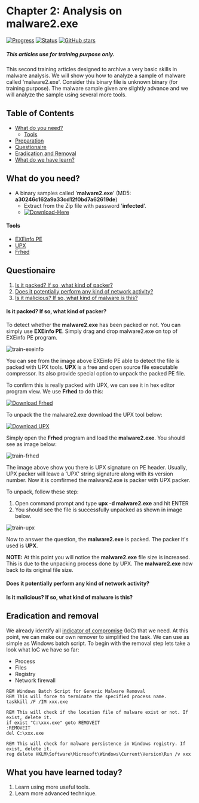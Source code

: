 # Chapter 2: Analysis on malware2.exe
[![Progress](https://img.shields.io/badge/Progress-20%25-orange.svg)]()
[![Status](https://img.shields.io/badge/Status-Incomplete-orange.svg)]()
[![GitHub stars](https://img.shields.io/github/stars/badges/shields.svg?style=social&label=Star&maxAge=100)]()
##### This articles use for training purpose only.
This second training articles designed to archive a very basic skills in malware analysis. We will show you how to analyze a sample of malware called 'malware2.exe'. Consider this binary file is unknown binary (for training purpose). The malware sample given are slightly advance and we will analyze the sample using several more tools.

## Table of Contents
- [What do you need?](#what-do-you-need)
  - [Tools](#tools)
- [Preparation](#preparation)
- [Questionaire](#questionaire)
- [Eradication and Removal](#eradication-and-removal)
- [What do we have learn?](#what-do-we-have-learn)

## What do you need?
- A binary samples called '**malware2.exe**' (MD5: **a30246c162a9a33cd12f0bd7a62619de**)
  - Extract from the Zip file with password '**infected**'.
  - [![Download-Here](https://img.shields.io/badge/Download%20Sample-Here-brightgreen.svg)](https://github.com/alternat0r/training-basic-malware2/raw/master/malware2.zip)

#### Tools
  - [EXEinfo PE](http://exeinfo.pe.hu/)
  - [UPX](http://upx.sourceforge.net/)
  - [Frhed](http://frhed.sourceforge.net/en/)

## Questionaire
  1. [Is it packed? If so, what kind of packer?](#is-it-packed-if-so-what-kind-of-packer)
  2. [Does it potentially perform any kind of network activity?](#does-it-potentially-perform-any-kind-of-network-activity)
  3. [Is it malicious? If so, what kind of malware is this?](#is-it-malicious-if-so-what-kind-of-malware-is-this)

#### Is it packed? If so, what kind of packer?

To detect whether the **malware2.exe** has been packed or not. You can simply use **EXEinfo PE**. Simply drag and drop malware2.exe on top of EXEinfo PE program.

![train-exeinfo](https://cloud.githubusercontent.com/assets/1006000/14888961/3761e57a-0d8f-11e6-9256-4f48cbdafbe9.png)

You can see from the image above EXEinfo PE able to detect the file is packed with UPX tools. **UPX** is a free and open source file executable compressor. Its also provide special option to unpack the packed PE file.

To confirm this is really packed with UPX, we can see it in hex editor program view. We use **Frhed** to do this:

[![Download Frhed](https://img.shields.io/badge/Download-FrHed-brightgreen.svg)](http://frhed.sourceforge.net/en/)

To unpack the the malware2.exe download the UPX tool below:

[![Download UPX](https://img.shields.io/badge/Download-UPX-brightgreen.svg)](http://upx.sourceforge.net/)

Simply open the **Frhed** program and load the **malware2.exe**. You should see as image below:

![train-frhed](https://github.com/alternat0r/training-basic-malware-analysis/raw/master/Chapter-2/src/train-frhed.png)

The image above show you there is UPX signature on PE header. Usually, UPX packer will leave a 'UPX' string signature along with its version number. Now it is comfirmed the malware2.exe is packer with UPX packer.

To unpack, follow these step:
   1. Open command prompt and type **upx -d malware2.exe** and hit ENTER
   2. You should see the file is successfully unpacked as shown in image below.

![train-upx](https://cloud.githubusercontent.com/assets/1006000/14889620/24775212-0d92-11e6-8b87-6a2c52f454c8.png)

Now to answer the question, the **malware2.exe** is packed. The packer it's used is **UPX**.

**NOTE:** At this point you will notice the **malware2.exe** file size is increased. This is due to the unpacking process done by UPX. The **malware2.exe** now back to its original file size.

#### Does it potentially perform any kind of network activity?

#### Is it malicious? If so, what kind of malware is this?

## Eradication and removal

We already identify all [indicator of compromise](https://en.wikipedia.org/wiki/Indicator_of_compromise) (IoC) that we need. At this point, we can make our own remover to simplified the task. We can use as simple as Windows batch script. To begin with the removal step lets take a look what IoC we have so far:

  * Process
  * Files
  * Registry
  * Network firewall
  
```
REM Windows Batch Script for Generic Malware Removal
REM This will force to terminate the specified process name.
taskkill /F /IM xxx.exe

REM This will check if the location file of malware exist or not. If exist, delete it.
if exist "C:\xxx.exe" goto REMOVEIT
:REMOVEIT
del C:\xxx.exe

REM This will check for malware persistence in Windows registry. If exist, delete it.
reg delete HKLM\Software\Microsoft\Windows\Current\Version\Run /v xxx
```


## What you have learned today?

  1. Learn using more useful tools.
  2. Learn more advanced technique.
